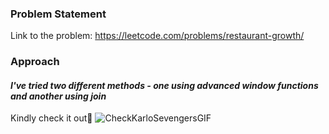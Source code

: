 ### Problem Statement
Link to the problem: https://leetcode.com/problems/restaurant-growth/

### Approach
#### <i>I've tried two different methods - one using advanced window functions and another using join</i>

Kindly check it out🤗
![CheckKarloSevengersGIF](https://github.com/HeatTransfer/SQL_Mastery_Marathon/assets/53636141/9fcc2a9a-d0c0-4b1c-875a-5bc595fc67a2)
